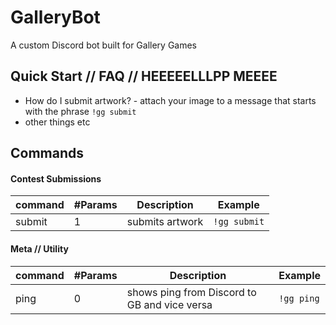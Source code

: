 # GalleryBot
A custom Discord bot built for Gallery Games

## Quick Start // FAQ // HEEEEELLLPP MEEEE

- How do I submit artwork? - attach your image to a message that starts with the phrase `!gg submit`
- other things etc


## Commands

#### Contest Submissions
| command | #Params | Description | Example |
| --- | --- | --- | --- |
| submit | 1 | submits artwork | `!gg submit` |

#### Meta // Utility
| command | #Params | Description | Example|
| --- | --- | --- | --- |
| ping | 0 | shows ping from Discord to GB and vice versa  | `!gg ping` |
